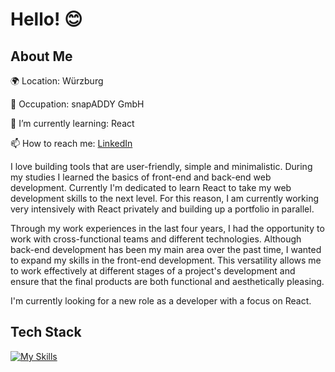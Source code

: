 # Hello! 😊

## About Me

🌍 Location: Würzburg

💼 Occupation: snapADDY GmbH

🌱 I’m currently learning: React 

📫 How to reach me: [LinkedIn](https://www.linkedin.com/in/hung-kieu-tien/)

I love building tools that are user-friendly, simple and minimalistic.
During my studies I learned the basics of front-end and back-end web development. Currently I'm dedicated to learn React to take my web development skills to the next level. For this reason, I am currently working very intensively with React privately and building up a portfolio in parallel.

Through my work experiences in the last four years, I had the opportunity to work with cross-functional teams and different technologies. Although back-end development has been my main area over the past time, I wanted to expand my skills in the front-end development. This versatility allows me to work effectively at different stages of a project's development and ensure that the final products are both functional and aesthetically pleasing.

I'm currently looking for a new role as a developer with a focus on React.


## Tech Stack

[![My Skills](https://skillicons.dev/icons?i=html,css,js,react,sass,tailwind,bootstrap,php,symfony,bash,git,gitlab)](https://skillicons.dev)


